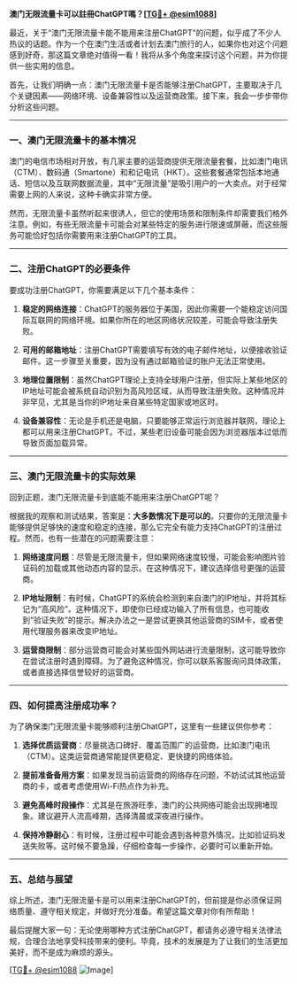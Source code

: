 **澳门无限流量卡可以註冊ChatGPT嗎？[[TG💪+ @esim1088](https://t.me/s/esim1088)]**

最近，关于“澳门无限流量卡能不能用来注册ChatGPT”的问题，似乎成了不少人热议的话题。作为一个在澳门生活或者计划去澳门旅行的人，如果你也对这个问题感到好奇，那这篇文章绝对值得一看！我将从多个角度来探讨这个问题，并为你提供一些实用的信息。

首先，让我们明确一点：澳门无限流量卡是否能够注册ChatGPT，主要取决于几个关键因素——网络环境、设备兼容性以及运营商政策。接下来，我会一步步带你分析这些问题。

---

### 一、澳门无限流量卡的基本情况

澳门的电信市场相对开放，有几家主要的运营商提供无限流量套餐，比如澳门电讯（CTM）、数码通（Smartone）和和记电讯（HKT）。这些套餐通常包括本地通话、短信以及互联网数据流量，其中“无限流量”是吸引用户的一大卖点。对于经常需要上网的人来说，这种卡确实非常方便。

然而，无限流量卡虽然听起来很诱人，但它的使用场景和限制条件却需要我们格外注意。例如，有些无限流量卡可能会对某些特定的服务进行限速或屏蔽，而这些服务可能恰好包括你需要用来注册ChatGPT的工具。

---

### 二、注册ChatGPT的必要条件

要成功注册ChatGPT，你需要满足以下几个基本条件：

1. **稳定的网络连接**：ChatGPT的服务器位于美国，因此你需要一个能稳定访问国际互联网的网络环境。如果你所在的地区网络状况较差，可能会导致注册失败。
   
2. **可用的邮箱地址**：注册ChatGPT需要填写有效的电子邮件地址，以便接收验证邮件。这一步骤至关重要，因为没有通过邮箱验证的账户无法正常使用。

3. **地理位置限制**：虽然ChatGPT理论上支持全球用户注册，但实际上某些地区的IP地址可能会被系统自动识别为高风险区域，从而导致注册失败。这种情况并非罕见，尤其是当你的IP地址来自某些特定国家或地区时。

4. **设备兼容性**：无论是手机还是电脑，只要能够正常运行浏览器并联网，理论上都可以用来注册ChatGPT。不过，某些老旧设备可能会因为浏览器版本过低而导致页面加载异常。

---

### 三、澳门无限流量卡的实际效果

回到正题，澳门无限流量卡到底能不能用来注册ChatGPT呢？

根据我的观察和测试结果，答案是：**大多数情况下是可以的**。只要你的无限流量卡能够提供足够快的速度和稳定的连接，那么它完全有能力支持ChatGPT的注册过程。然而，也有一些潜在的问题需要注意：

1. **网络速度问题**：尽管是无限流量卡，但如果网络速度较慢，可能会影响图片验证码的加载或其他动态内容的显示。在这种情况下，建议选择信号更强的运营商。

2. **IP地址限制**：有时候，ChatGPT的系统会检测到来自澳门的IP地址，并将其标记为“高风险”。这种情况下，即使你已经成功输入了所有信息，也可能收到“验证失败”的提示。解决办法之一是尝试更换其他运营商的SIM卡，或者使用代理服务器来改变IP地址。

3. **运营商限制**：部分运营商可能会对某些国外网站进行流量限制，这可能导致你在尝试注册时遇到障碍。为了避免这种情况，你可以联系客服询问具体政策，或者直接选择信誉较好的运营商。

---

### 四、如何提高注册成功率？

为了确保澳门无限流量卡能够顺利注册ChatGPT，这里有一些建议供你参考：

1. **选择优质运营商**：尽量挑选口碑好、覆盖范围广的运营商，比如澳门电讯（CTM）。这类运营商通常能提供更稳定、更快捷的网络体验。

2. **提前准备备用方案**：如果发现当前运营商的网络存在问题，不妨试试其他运营商的卡，或者考虑使用Wi-Fi热点作为补充。

3. **避免高峰时段操作**：尤其是在旅游旺季，澳门的公共网络可能会出现拥堵现象。建议避开人流高峰期，选择清晨或深夜进行操作。

4. **保持冷静耐心**：有时候，注册过程中可能会遇到各种意外情况，比如验证码发送失败等。这时候不要急躁，仔细检查每一步操作，必要时可以重新开始。

---

### 五、总结与展望

综上所述，澳门无限流量卡是可以用来注册ChatGPT的，但前提是你必须保证网络质量、遵守相关规定，并做好充分准备。希望这篇文章对你有所帮助！

最后提醒大家一句：无论使用哪种方式注册ChatGPT，都请务必遵守相关法律法规，合理合法地享受科技带来的便利。毕竟，技术的发展是为了让我们的生活更加美好，而不是成为麻烦的源头。

[[TG💪+ @esim1088](https://t.me/s/esim1088) ![Image](https://i.postimg.cc/4NQfJmqS/Snipaste-2025-05-13-00-14-12.png)]